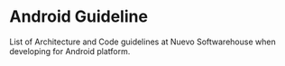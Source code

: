# Android Guideline
List of Architecture and Code guidelines at Nuevo Softwarehouse when developing for Android platform.
